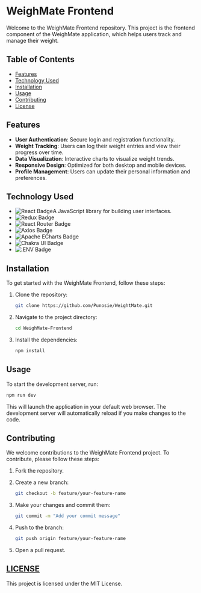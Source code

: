 # WeighMate Frontend

Welcome to the WeighMate Frontend repository. This project is the frontend component of the WeighMate application, which helps users track and manage their weight.

## Table of Contents

- [Features](#features)
- [Technology Used](#technology-used)
- [Installation](#installation)
- [Usage](#usage)
- [Contributing](#contributing)
- [License](#license)

## Features

- **User Authentication**: Secure login and registration functionality.
- **Weight Tracking**: Users can log their weight entries and view their progress over time.
- **Data Visualization**: Interactive charts to visualize weight trends.
- **Responsive Design**: Optimized for both desktop and mobile devices.
- **Profile Management**: Users can update their personal information and preferences.

## Technology Used

- ![React Badge](https://img.shields.io/badge/React-61DAFB?logo=react&logoColor=000&style=plastic)A JavaScript library for building user interfaces.
- ![Redux Badge](https://img.shields.io/badge/Redux-764ABC?logo=redux&logoColor=fff&style=plastic)
- ![React Router Badge](https://img.shields.io/badge/React%20Router-CA4245?logo=reactrouter&logoColor=fff&style=plastic)
- ![Axios Badge](https://img.shields.io/badge/Axios-5A29E4?logo=axios&logoColor=fff&style=plastic)
- ![Apache ECharts Badge](https://img.shields.io/badge/Apache%20ECharts-AA344D?logo=apacheecharts&logoColor=fff&style=plastic)
- ![Chakra UI Badge](https://img.shields.io/badge/Chakra%20UI-319795?logo=chakraui&logoColor=fff&style=plastic)
- ![.ENV Badge](https://img.shields.io/badge/.ENV-ECD53F?logo=dotenv&logoColor=000&style=plastic)

## Installation

To get started with the WeighMate Frontend, follow these steps:

1. Clone the repository:

    ```bash
    git clone https://github.com/Punosie/WeightMate.git
    ```

2. Navigate to the project directory:

    ```bash
    cd WeighMate-Frontend
    ```

3. Install the dependencies:

    ```bash
    npm install
    ```

## Usage

To start the development server, run:

```bash
npm run dev
```

This will launch the application in your default web browser. The development server will automatically reload if you make changes to the code.

## Contributing

We welcome contributions to the WeighMate Frontend project. To contribute, please follow these steps:

1. Fork the repository.
2. Create a new branch:

    ```bash
    git checkout -b feature/your-feature-name
    ```

3. Make your changes and commit them:

    ```bash
    git commit -m "Add your commit message"
    ```

4. Push to the branch:

    ```bash
    git push origin feature/your-feature-name
    ```

5. Open a pull request.

## [LICENSE](./LICENSE.MD)

This project is licensed under the MIT License.